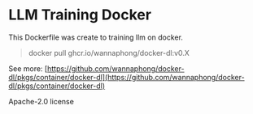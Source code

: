 # LLM Training Docker

This Dockerfile was create to training llm on docker.

> docker pull ghcr.io/wannaphong/docker-dl:v0.X

See more: [https://github.com/wannaphong/docker-dl/pkgs/container/docker-dl](https://github.com/wannaphong/docker-dl/pkgs/container/docker-dl)

Apache-2.0 license
